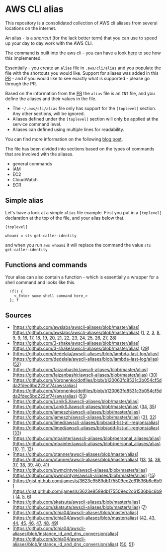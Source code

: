 # AWS CLI alias

This repository is a consolidated collection of AWS cli aliases from several locations on the internet.

An alias - is a *shortcut* (for the lack better term) that you can use to speed up your day to day work with the AWS CLI.

The command is built into the aws cli - you can have a look [here](https://github.com/aws/aws-cli/blob/master/awscli/alias.py) to see how this implemented. 

Essentially - you create an `alias` file in `.aws/cli/alias` and you populate the file with the shortcuts you would like. Support for aliases was added in this [PR](https://github.com/aws/aws-cli/pull/2287) - and if you would like to see exactly what is supported - please go through the PR.

Based on the information from the [PR](https://github.com/aws/aws-cli/pull/2287) the `alias` file is an `INI` file, and you define the aliases and their values in the file.

- The `~/.aws/cli/alias` file only has support for the `[toplevel]` section. Any other sections, will be ignored.
- Aliases defined under the `[toplevel]` section will only be applied at the service command level.
- Aliases can defined using multiple lines for readability.

You can find more information on the following [blog post](https://blog.technodrone.cloud/2021/02/aws-cli-aliases.html).

The file has been divided into sections based on the types of commands that are involved with the aliases.

- general commands
- IAM
- EC2
- CloudWatch
- ECR

## Simple alias
Let's have a look at a simple `alias` file example. First you put in a `[toplevel]` declaration at the top of the file, and your alias below that.

```
[toplevel]

whoami = sts get-caller-identity
```

and when you run `aws whoami` it will replace the command the value `sts get-caller-identity` 
## Functions and commands
Your alias can also contain a function - which is essentially a wrapper for a shell command and looks like this.

```
  !f() {
    <_Enter some shell command here_>
  }; f
```

## Sources
- [https://github.com/awslabs/awscli-aliases/blob/master/alias](https://github.com/awslabs/awscli-aliases/blob/master/alias) ([1](./alias#L7), [2](./alias#L12), [3](./alias#L18), [8](./alias#L65), [9](./alias#L67), [9](./alias#L81), [16](./alias#L155), [17](./alias#L160), [18](./alias#L164), [19](./alias#L175), [20](./alias#L177), [21](./alias#L184), [22](./alias#L189), [23](./alias#L196), [24](./alias#L207), [25](./alias#L212), [26](./alias#L218), [27](./alias#L224), [28](./alias#L229))
- [https://github.com/3-shake/awscli-aliases/blob/master/alias](https://github.com/3-shake/awscli-aliases/blob/master/alias) ([29](./alias#L234))
- [https://github.com/dedelala/awscli-aliases/blob/lambda-last-log/alias](https://github.com/dedelala/awscli-aliases/blob/lambda-last-log/alias) ([52](./alias#L406))
- [https://github.com/faizanbashir/awscli-aliases/blob/master/alias](https://github.com/faizanbashir/awscli-aliases/blob/master/alias) ([30](./alias#L244))
- [https://github.com/Voronenko/dotfiles/blob/b120063fd8531c3b054cf5dda2fdec6bd222bf74/aws/alias](https://github.com/Voronenko/dotfiles/blob/b120063fd8531c3b054cf5dda2fdec6bd222bf74/aws/alias) ([53](./alias#L426))
- [https://github.com/LanikSJ/awscli-aliases/blob/master/alias](https://github.com/LanikSJ/awscli-aliases/blob/master/alias) ([34](./alias#L305), [35](./alias#L310))
- [https://github.com/jameszh/awscli-aliases/blob/master/alias](https://github.com/jameszh/awscli-aliases/blob/master/alias) ([31](./alias#L267), [32](./alias#L289))
- [https://github.com/limed/awscli-aliases/blob/add-list-all-regions/alias](https://github.com/limed/awscli-aliases/blob/add-list-all-regions/alias) ([33](./alias#L300))
- [https://github.com/mbainter/awscli-aliases/blob/personal_aliases/alias](https://github.com/mbainter/awscli-aliases/blob/personal_aliases/alias) ([10](./alias#L97), [11](./alias#L99), [12](./alias#L104))
- [https://github.com/otanner/awscli-aliases/blob/master/alias](https://github.com/otanner/awscli-aliases/blob/master/alias) ([13](./alias#L110), [14](./alias#L121), [36](./alias#L317), [37](./alias#L325), [38](./alias#L333), [39](./alias#L339), [40](./alias#L345), [41](./alias#L350))
- [https://github.com/pwmcintyre/awscli-aliases/blob/master/alias](https://github.com/pwmcintyre/awscli-aliases/blob/master/alias) ([15](./alias#L134))
- [https://gist.github.com/jamesls/3623e9589db175509ec2c61536b6c6b9](https://gist.github.com/jamesls/3623e9589db175509ec2c61536b6c6b9) ([4](./alias#L23), [5](./alias#L30), [6](./alias#L43))
- [https://github.com/skatsuta/awscli-aliases/blob/master/alias](https://github.com/skatsuta/awscli-aliases/blob/master/alias) ([7](./alias#L50))
- [https://github.com/tchia04/awscli-aliases/blob/master/alias](https://github.com/tchia04/awscli-aliases/blob/master/alias) ([42](./alias#L355), [43](./alias#L359), [44](./alias#L363), [45](./alias#L367), [46](./alias#L371), [47](./alias#L375), [48](./alias#L380), [49](./alias#L384))
- [https://github.com/tchia04/awscli-aliases/blob/instance_id_and_dns_conversion/alias](https://github.com/tchia04/awscli-aliases/blob/instance_id_and_dns_conversion/alias) ([50](./alias#L388), [51](./alias#L395))